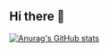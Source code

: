 ## Hi there 👋

[![Anurag's GitHub stats](https://github-readme-stats.vercel.app/api?username=andyferr&show_icons=true)](https://github.com/andyferr/github-readme-stats&show_icons=true)

